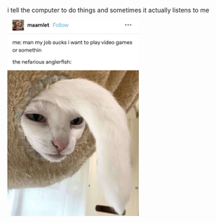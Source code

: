 i tell the computer to do things and sometimes it actually listens to me
<!--START_SECTION:update_image-->
<img src=https://raw.githubusercontent.com/sneakykestrel/sneakykestrel/main/.github/images/the-nefarious-anglerfish.jpg height="" width="300" align=left alt=kitty />
<!--END_SECTION:update_image-->

